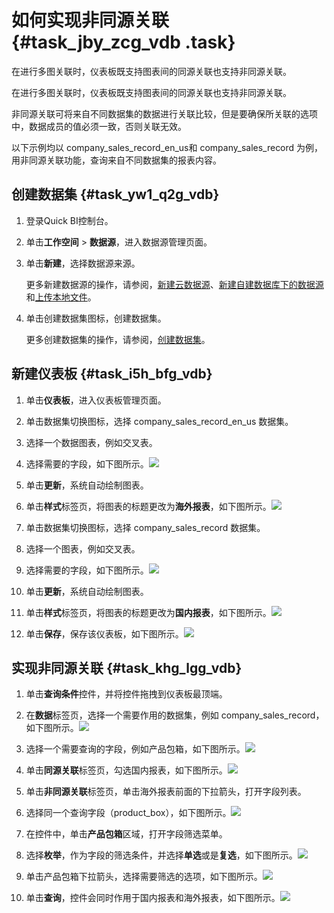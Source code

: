 # 如何实现非同源关联 {#task_jby_zcg_vdb .task}

在进行多图关联时，仪表板既支持图表间的同源关联也支持非同源关联。

在进行多图关联时，仪表板既支持图表间的同源关联也支持非同源关联。

非同源关联可将来自不同数据集的数据进行关联比较，但是要确保所关联的选项中，数据成员的值必须一致，否则关联无效。

以下示例均以 company\_sales\_record\_en\_us和 company\_sales\_record 为例，用非同源关联功能，查询来自不同数据集的报表内容。

## 创建数据集 {#task_yw1_q2g_vdb}

1.  登录Quick BI控制台。 
2.  单击**工作空间** \> **数据源**，进入数据源管理页面。 
3.  单击**新建**，选择数据源来源。 

    更多新建数据源的操作，请参阅，[新建云数据源](../../../../cn.zh-CN/快速入门/数据建模/管理数据源/新建云数据源.md#)、[新建自建数据库下的数据源](../../../../cn.zh-CN/快速入门/数据建模/管理数据源/新建自建数据库下的数据源.md#)和[上传本地文件](../../../../cn.zh-CN/快速入门/数据建模/管理数据源/上传本地文件.md#)。

4.  单击创建数据集图标，创建数据集。 

    更多创建数据集的操作，请参阅，[创建数据集](../../../../cn.zh-CN/快速入门/数据建模/管理数据集/创建数据集.md#)。


## 新建仪表板 {#task_i5h_bfg_vdb}

1.  单击**仪表板**，进入仪表板管理页面。 
2.  单击数据集切换图标，选择 company\_sales\_record\_en\_us 数据集。 
3.  选择一个数据图表，例如交叉表。 
4.   选择需要的字段，如下图所示。![](http://static-aliyun-doc.oss-cn-hangzhou.aliyuncs.com/assets/img/9192/15329440761986_zh-CN.png)

 
5.  单击**更新**，系统自动绘制图表。 
6.   单击**样式**标签页，将图表的标题更改为**海外报表**，如下图所示。![](http://static-aliyun-doc.oss-cn-hangzhou.aliyuncs.com/assets/img/9192/15329440761987_zh-CN.png)

 
7.  单击数据集切换图标，选择 company\_sales\_record 数据集。 
8.  选择一个图表，例如交叉表。 
9.   选择需要的字段，如下图所示。![](http://static-aliyun-doc.oss-cn-hangzhou.aliyuncs.com/assets/img/9192/15329440771988_zh-CN.png)

 
10. 单击**更新**，系统自动绘制图表。 
11.  单击**样式**标签页，将图表的标题更改为**国内报表**，如下图所示。![](http://static-aliyun-doc.oss-cn-hangzhou.aliyuncs.com/assets/img/9192/15329440771992_zh-CN.png)

 
12.  单击**保存**，保存该仪表板，如下图所示。![](http://static-aliyun-doc.oss-cn-hangzhou.aliyuncs.com/assets/img/9192/15329440771994_zh-CN.png)

 

## 实现非同源关联 {#task_khg_lgg_vdb}

1.  单击**查询条件**控件，并将控件拖拽到仪表板最顶端。 
2.   在**数据**标签页，选择一个需要作用的数据集，例如 company\_sales\_record，如下图所示。![](http://static-aliyun-doc.oss-cn-hangzhou.aliyuncs.com/assets/img/9192/15329440771995_zh-CN.png)

 
3.   选择一个需要查询的字段，例如产品包箱，如下图所示。![](http://static-aliyun-doc.oss-cn-hangzhou.aliyuncs.com/assets/img/9192/15329440771996_zh-CN.png)

 
4.   单击**同源关联**标签页，勾选国内报表，如下图所示。![](http://static-aliyun-doc.oss-cn-hangzhou.aliyuncs.com/assets/img/9192/15329440772003_zh-CN.png)

 
5.  单击**非同源关联**标签页，单击海外报表前面的下拉箭头，打开字段列表。 
6.   选择同一个查询字段（product\_box），如下图所示。![](http://static-aliyun-doc.oss-cn-hangzhou.aliyuncs.com/assets/img/9192/15329440772005_zh-CN.png)

 
7.  在控件中，单击**产品包箱**区域，打开字段筛选菜单。 
8.   选择**枚举**，作为字段的筛选条件，并选择**单选**或是**复选**，如下图所示。![](http://static-aliyun-doc.oss-cn-hangzhou.aliyuncs.com/assets/img/9192/15329440772006_zh-CN.png)

 
9.   单击产品包箱下拉箭头，选择需要筛选的选项，如下图所示。![](http://static-aliyun-doc.oss-cn-hangzhou.aliyuncs.com/assets/img/9192/15329440772007_zh-CN.png)

 
10.  单击**查询**，控件会同时作用于国内报表和海外报表，如下图所示。![](http://static-aliyun-doc.oss-cn-hangzhou.aliyuncs.com/assets/img/9192/15329440772008_zh-CN.png)

 

